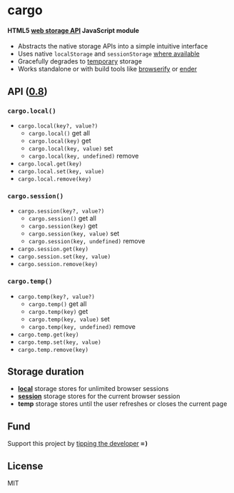 # cargo
#### HTML5 [web storage API](http://www.w3.org/TR/webstorage/) JavaScript module

- Abstracts the native storage APIs into a simple intuitive interface
- Uses native `localStorage` and `sessionStorage` [where available](https://developer.mozilla.org/en-US/docs/Web/Guide/API/DOM/Storage#Browser_compatibility)
- Gracefully degrades to [temporary](#storage-duration) storage
- Works standalone or with build tools like [browserify](https://www.npmjs.org/package/browserify) or [ender](https://www.npmjs.org/package/ender)

## API ([0.8](../../releases))

### `cargo.local()`
- `cargo.local(key?, value?)`
  - `cargo.local()` get all
  - `cargo.local(key)` get 
  - `cargo.local(key, value)` set 
  - `cargo.local(key, undefined)` remove
- `cargo.local.get(key)`
- `cargo.local.set(key, value)`
- `cargo.local.remove(key)`

### `cargo.session()`
- `cargo.session(key?, value?)`
  - `cargo.session()` get all
  - `cargo.session(key)` get 
  - `cargo.session(key, value)` set 
  - `cargo.session(key, undefined)` remove
- `cargo.session.get(key)`
- `cargo.session.set(key, value)`
- `cargo.session.remove(key)`

### `cargo.temp()`
- `cargo.temp(key?, value?)`
  - `cargo.temp()` get all
  - `cargo.temp(key)` get 
  - `cargo.temp(key, value)` set 
  - `cargo.temp(key, undefined)` remove
- `cargo.temp.get(key)`
- `cargo.temp.set(key, value)`
- `cargo.temp.remove(key)`

## Storage duration
- [<b>local</b>](http://www.w3.org/TR/webstorage/#the-localstorage-attribute) storage stores for unlimited browser sessions
- [<b>session</b>](http://www.w3.org/TR/webstorage/#the-sessionstorage-attribute) storage stores for the current browser session
- <b>temp</b> storage stores until the user refreshes or closes the current page

## Fund
Support this project by [tipping the developer](https://www.gittip.com/ryanve/) <samp><b>=)</b></samp>

## License
MIT